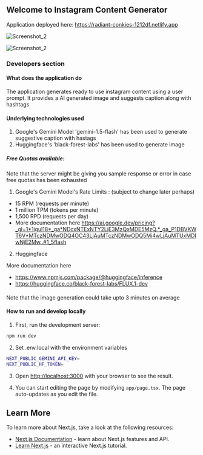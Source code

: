 ## Welcome to Instagram Content Generator

Application deployed here: https://radiant-conkies-1212df.netlify.app 

![Screenshot_2](https://github.com/sakshi2k/instagram-content-generator/tree/master/sample_app_screenshots/bird_using_binoculars.png)


![Screenshot_2](https://github.com/sakshi2k/instagram-content-generator/tree/master/sample_app_screenshots/trip_to_paris.png)


### Developers section

#### What does the application do
The application generates ready to use instagram content using a user prompt. It provides a AI generated image and suggests caption along with hashtags

#### Underlying technologies used
1. Google's Gemini Model 'gemini-1.5-flash' has been used to generate suggestive caption with hastags
2. Huggingface's 'black-forest-labs' has been used to generate image

##### Free Quotas available:
Note that the server might be giving you sample response or error in case free quotas has been exhausted

1. Google's Gemini Model's Rate Limits : (subject to change later perhaps)
- 15 RPM (requests per minute)
- 1 million TPM (tokens per minute)
- 1,500 RPD (requests per day)
- More documentation here https://ai.google.dev/pricing?_gl=1*1igul18*_ga*NDcxNTExNTY2LjE3MzQxMDE5MzQ.*_ga_P1DBVKWT6V*MTczNDMwODQ4OC43LjAuMTczNDMwODQ5Mi4wLjAuMTUxMDIwNjE2Mw..#1_5flash

2. Huggingface

More documentation here 
- https://www.npmjs.com/package/@huggingface/inference
- https://huggingface.co/black-forest-labs/FLUX.1-dev 

####
Note that the image generation could take upto 3 minutes on average

#### How to run and develop locally
1. First, run the development server:

```bash
npm run dev
```

2. Set .env.local with the environment variables

```bash
NEXT_PUBLIC_GEMINI_API_KEY=
NEXT_PUBLIC_HF_TOKEN=
```

3. Open [http://localhost:3000](http://localhost:3000) with your browser to see the result.

4. You can start editing the page by modifying `app/page.tsx`. The page auto-updates as you edit the file.


## Learn More

To learn more about Next.js, take a look at the following resources:

- [Next.js Documentation](https://nextjs.org/docs) - learn about Next.js features and API.
- [Learn Next.js](https://nextjs.org/learn) - an interactive Next.js tutorial.
